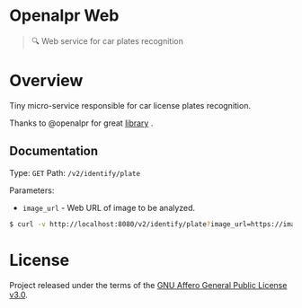 # Openalpr Web

> :mag: Web service for car plates recognition

# Overview

Tiny micro-service responsible for car license plates recognition.

Thanks to @openalpr for great [library](https://github.com/openalpr/openalpr) .

## Documentation

Type: `GET`
Path: `/v2/identify/plate`

Parameters:
- `image_url` - Web URL of image to be analyzed.

```sh
$ curl -v http://localhost:8080/v2/identify/plate?image_url=https://images.spot.im/v1/production/fsrnogar718twyqmdqvf
```

# License

Project released under the terms of the [GNU Affero General Public License v3.0](./LICENSE).
